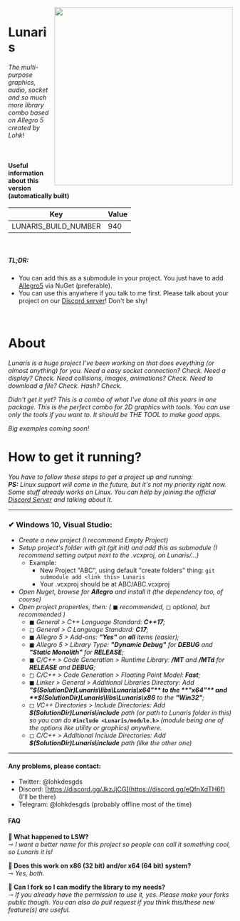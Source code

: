 <img src="https://cdn.discordapp.com/attachments/739704685505544363/884649384543940608/lunaris_logo_by_lupspie.png" width="400" align="right">

# Lunaris
*The multi-purpose graphics, audio, socket and so much more library combo based on Allegro 5 created by Lohk!*

<br>

#### Useful information about this version (automatically built)
Key | Value
--- | ---
LUNARIS_BUILD_NUMBER | 940

<br>

##### TL;DR:
- You can add this as a submodule in your project. You just have to add [Allegro5](https://github.com/liballeg/allegro5) via NuGet (preferable).
- You can use this anywhere if you talk to me first. Please talk about your project on our [Discord server](https://discord.gg/eQfnXdTH6f)! Don't be shy!
<br>

# About

*Lunaris is a huge project I've been working on that does eveything (or almost anything) for you. Need a easy socket connection? Check. Need a display? Check. Need collisions, images, animations? Check. Need to download a file? Check. Hash? Check.*

*Didn't get it yet? This is a combo of what I've done all this years in one package. This is the perfect combo for 2D graphics with tools. You can use only the tools if you want to. It should be THE TOOL to make good apps.*

*Big examples coming soon!*
<br>

# How to get it running?

*You have to follow these steps to get a project up and running:*<br>
***PS:** Linux support will come in the future, but it's not my priority right now. Some stuff already works on Linux. You can help by joining the official [Discord Server](https://discord.gg/eQfnXdTH6f) and talking about it.*
<br>
<hr>

### ✔ Windows 10, Visual Studio:

- *Create a new project (I recommend Empty Project)*
- *Setup project's folder with git (git init) and add this as submodule (I recommend setting output next to the .vcxproj, on Lunaris/...)*
  - Example:
    - New Project "ABC", using default "create folders" thing: `git submodule add <link this> Lunaris`
    - Your .vcxproj should be at ABC/ABC.vcxproj
- *Open Nuget, browse for **Allegro** and install it (the dependency too, of course)*
- *Open project properties, then: (* ◼ *recommended,* ◻ *optional, but recommended )*
  * ◼ *General > C++ Language Standard: **C++17**;*
  * ◻ *General > C Language Standard: **C17**;*
  * ◼ *Allegro 5 > Add-ons: **"Yes"** on **all** items (easier);*
  * ◼ *Allegro 5 > Library Type: **"Dynamic Debug"** for **DEBUG** and **"Static Monolith"** for **RELEASE**;*
  * ◼ *C/C++ > Code Generation > Runtime Library: **/MT** and **/MTd** for **RELEASE** and **DEBUG**;*
  * ◻ *C/C++ > Code Generation > Floating Point Model: **Fast**;*
  * ◼ *Linker > General > Additional Libraries Directory: Add **"$(SolutionDir)Lunaris\libs\Lunaris\x64"** to the **"x64"** and **$(SolutionDir)Lunaris\libs\Lunaris\x86** to the **"Win32"**;*
  * ◻ *VC++ Directories > Include Directories: Add **$(SolutionDir)Lunaris\include** path (or path to Lunaris folder in this) so you can do* **`#include <Lunaris/module.h>`** *(module being one of the options like utility or graphics) anywhere.*
  * ◻ *C/C++ > Additional Include Directories: Add **$(SolutionDir)Lunaris\include** path (like the other one)*

<hr>

#### Any problems, please contact:
- Twitter: @lohkdesgds
- Discord: [https://discord.gg/JkzJjCG](https://discord.gg/eQfnXdTH6f) (I'll be there)
- Telegram: @lohkdesgds (probably offline most of the time)


#### FAQ

**🔹 What happened to LSW?**<br>
⇾ *I want a better name for this project so people can call it something cool, so Lunaris it is!*

**🔹 Does this work on x86 (32 bit) and/or x64 (64 bit) system?</h5>**<br>
⇾ *Yes, both.*

**🔹 Can I fork so I can modify the library to my needs?</h5>**<br>
⇾ *If you already have the permission to use it, yes. Please make your forks public though. You can also do pull request if you think this/these new feature(s) are useful.*